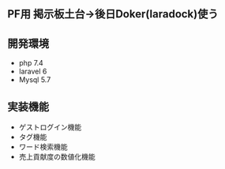 
## PF用 掲示板土台->後日Doker(laradock)使う

## 開発環境

* php 7.4
* laravel 6
* Mysql 5.7

## 実装機能

* ゲストログイン機能
* タグ機能
* ワード検索機能
* 売上貢献度の数値化機能

